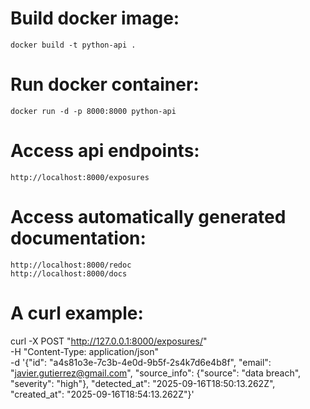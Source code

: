 # Build docker image:
	docker build -t python-api .

# Run docker container:
	docker run -d -p 8000:8000 python-api

# Access api endpoints:
	http://localhost:8000/exposures

# Access automatically generated documentation:
	http://localhost:8000/redoc
	http://localhost:8000/docs

# A curl example:

curl -X POST "http://127.0.0.1:8000/exposures/" \
-H "Content-Type: application/json" \
-d '{"id": "a4s81o3e-7c3b-4e0d-9b5f-2s4k7d6e4b8f", "email": "javier.gutierrez@gmail.com", "source_info": {"source": "data breach", "severity": "high"}, "detected_at": "2025-09-16T18:50:13.262Z", "created_at": "2025-09-16T18:54:13.262Z"}'